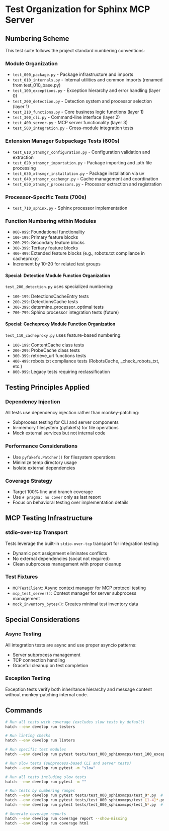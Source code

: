 # Test Organization for Sphinx MCP Server

## Numbering Scheme

This test suite follows the project standard numbering conventions:

### Module Organization
- `test_000_package.py` - Package infrastructure and imports
- `test_010_internals.py` - Internal utilities and common imports (renamed from test_010_base.py)
- `test_100_exceptions.py` - Exception hierarchy and error handling (layer 0)
- `test_200_detection.py` - Detection system and processor selection (layer 1)
- `test_210_functions.py` - Core business logic functions (layer 1)  
- `test_300_cli.py` - Command-line interface (layer 2)
- `test_400_server.py` - MCP server functionality (layer 3)
- `test_500_integration.py` - Cross-module integration tests

### Extension Manager Subpackage Tests (600s)
- `test_610_xtnsmgr_configuration.py` - Configuration validation and extraction
- `test_620_xtnsmgr_importation.py` - Package importing and .pth file processing  
- `test_630_xtnsmgr_installation.py` - Package installation via uv
- `test_640_xtnsmgr_cachemgr.py` - Cache management and coordination
- `test_650_xtnsmgr_processors.py` - Processor extraction and registration

### Processor-Specific Tests (700s)
- `test_710_sphinx.py` - Sphinx processor implementation

### Function Numbering within Modules
- `000-099`: Foundational functionality
- `100-199`: Primary feature blocks  
- `200-299`: Secondary feature blocks
- `300-399`: Tertiary feature blocks
- `400-499`: Extended feature blocks (e.g., robots.txt compliance in cacheproxy)
- Increment by 10-20 for related test groups

#### Special: Detection Module Function Organization
`test_200_detection.py` uses specialized numbering:
- `100-199`: DetectionsCacheEntry tests
- `200-299`: DetectionsCache tests  
- `300-399`: determine_processor_optimal tests
- `700-799`: Sphinx processor integration tests (future)

#### Special: Cacheproxy Module Function Organization  
`test_110_cacheproxy.py` uses feature-based numbering:
- `100-199`: ContentCache class tests
- `200-299`: ProbeCache class tests
- `300-399`: retrieve_url functions tests
- `400-499`: robots.txt compliance tests (RobotsCache, _check_robots_txt, etc.)
- `800-999`: Legacy tests requiring reclassification

## Testing Principles Applied

### Dependency Injection
All tests use dependency injection rather than monkey-patching:
- Subprocess testing for CLI and server components
- In-memory filesystem (pyfakefs) for file operations
- Mock external services but not internal code

### Performance Considerations
- Use `pyfakefs.Patcher()` for filesystem operations
- Minimize temp directory usage
- Isolate external dependencies

### Coverage Strategy
- Target 100% line and branch coverage
- Use `# pragma: no cover` only as last resort
- Focus on behavioral testing over implementation details

## MCP Testing Infrastructure

### stdio-over-tcp Transport
Tests leverage the built-in `stdio-over-tcp` transport for integration testing:
- Dynamic port assignment eliminates conflicts
- No external dependencies (socat not required)
- Clean subprocess management with proper cleanup

### Test Fixtures
- `MCPTestClient`: Async context manager for MCP protocol testing
- `mcp_test_server()`: Context manager for server subprocess management
- `mock_inventory_bytes()`: Creates minimal test inventory data

## Special Considerations

### Async Testing
All integration tests are async and use proper asyncio patterns:
- Server subprocess management
- TCP connection handling
- Graceful cleanup on test completion

### Exception Testing
Exception tests verify both inheritance hierarchy and message content without monkey-patching internal code.

## Commands

```bash
# Run all tests with coverage (excludes slow tests by default)
hatch --env develop run testers

# Run linting checks
hatch --env develop run linters

# Run specific test modules
hatch --env develop run pytest tests/test_000_sphinxmcps/test_100_exceptions.py

# Run slow tests (subprocess-based CLI and server tests)
hatch --env develop run pytest -m "slow"

# Run all tests including slow tests
hatch --env develop run pytest -m ""

# Run tests by numbering ranges
hatch --env develop run pytest tests/test_000_sphinxmcps/test_0*.py  # Infrastructure
hatch --env develop run pytest tests/test_000_sphinxmcps/test_[1-4]*.py  # API layers
hatch --env develop run pytest tests/test_000_sphinxmcps/test_5*.py  # Integration

# Generate coverage reports
hatch --env develop run coverage report --show-missing
hatch --env develop run coverage html
```